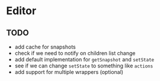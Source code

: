 # Editor

## TODO

- add cache for snapshots
- check if we need to notify on children list change
- add default implementation for `getSnapshot` and `setState`
- see if we can change `setState` to something like `actions`
- add support for multiple wrappers (optional)